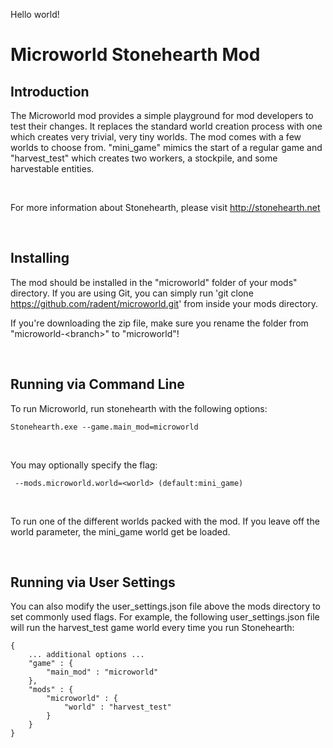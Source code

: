 Hello world!

Microworld Stonehearth Mod
==========================

Introduction
------------

The Microworld mod provides a simple playground for mod developers to test their
changes.  It replaces the standard world creation process with one which creates
very trivial, very tiny worlds.  The mod comes with a few worlds to choose from.
"mini\_game" mimics the start of a regular game and "harvest\_test" which
creates two workers, a stockpile, and some harvestable entities.

 

For more information about Stonehearth, please visit http://stonehearth.net

 

Installing
----------

The mod should be installed in the "microworld" folder of your mods" directory.
If you are using Git, you can simply run 'git clone
https://github.com/radent/microworld.git' from inside your mods directory.

If you're downloading the zip file, make sure you rename the folder from
"microworld-\<branch\>" to "microworld"!

 

Running via Command Line
------------------------

To run Microworld, run stonehearth with the following options:

~~~~~~~~~~~~~~~~~~~~~~~~~~~~~~~~~~~~~~~~~~~~~~~~~~~~~~~~~~~~~~~~~~~~~~~~~~~~~~~~
Stonehearth.exe --game.main_mod=microworld
~~~~~~~~~~~~~~~~~~~~~~~~~~~~~~~~~~~~~~~~~~~~~~~~~~~~~~~~~~~~~~~~~~~~~~~~~~~~~~~~

 

You may optionally specify the flag:

~~~~~~~~~~~~~~~~~~~~~~~~~~~~~~~~~~~~~~~~~~~~~~~~~~~~~~~~~~~~~~~~~~~~~~~~~~~~~~~~
 --mods.microworld.world=<world> (default:mini_game)
~~~~~~~~~~~~~~~~~~~~~~~~~~~~~~~~~~~~~~~~~~~~~~~~~~~~~~~~~~~~~~~~~~~~~~~~~~~~~~~~

 

To run one of the different worlds packed with the mod.  If you leave off the
world parameter, the mini\_game world get be loaded.

 

Running via User Settings
-------------------------

You can also modify the user\_settings.json file above the mods directory to set
commonly used flags.  For example, the following user\_settings.json file will
run the harvest\_test game world every time you run Stonehearth:

~~~~~~~~~~~~~~~~~~~~~~~~~~~~~~~~~~~~~~~~~~~~~~~~~~~~~~~~~~~~~~~~~~~~~~~~~~~~~~~~
{
    ... additional options ...
    "game" : {
        "main_mod" : "microworld"
    },
    "mods" : {
        "microworld" : {
            "world" : "harvest_test"
        }
    }
}

~~~~~~~~~~~~~~~~~~~~~~~~~~~~~~~~~~~~~~~~~~~~~~~~~~~~~~~~~~~~~~~~~~~~~~~~~~~~~~~~

 

 

